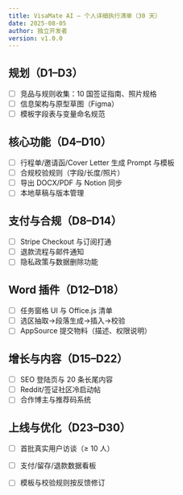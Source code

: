 ```yaml
---
title: VisaMate AI — 个人详细执行清单（30 天）
date: 2025-08-05
author: 独立开发者
version: v1.0.0
---
```


## 规划（D1–D3）

- [ ] 竞品与规则收集：10 国签证指南、照片规格
- [ ] 信息架构与原型草图（Figma）
- [ ] 模板字段表与变量命名规范

## 核心功能（D4–D10）

- [ ] 行程单/邀请函/Cover Letter 生成 Prompt 与模板
- [ ] 合规校验规则（字段/长度/照片）
- [ ] 导出 DOCX/PDF 与 Notion 同步
- [ ] 本地草稿与版本管理

## 支付与合规（D8–D14）

- [ ] Stripe Checkout 与订阅打通
- [ ] 退款流程与邮件通知
- [ ] 隐私政策与数据删除功能

## Word 插件（D12–D18）

- [ ] 任务窗格 UI 与 Office.js 清单
- [ ] 选区抽取→段落生成→插入→校验
- [ ] AppSource 提交物料（描述、权限说明）

## 增长与内容（D15–D22）

- [ ] SEO 登陆页与 20 条长尾内容
- [ ] Reddit/签证社区冷启动帖
- [ ] 合作博主与推荐码系统

## 上线与优化（D23–D30）

- [ ] 首批真实用户访谈（≥ 10 人）
- [ ] 支付/留存/退款数据看板
- [ ] 模板与校验规则按反馈修订

